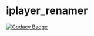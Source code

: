 # iplayer_renamer
[![Codacy Badge](https://api.codacy.com/project/badge/Grade/95355e55c62341a18222079a1a55c9ae)](https://www.codacy.com/app/nenyiarkaah/iplayer_renamer?utm_source=github.com&utm_medium=referral&utm_content=nenyiarkaah/iplayer_renamer&utm_campaign=badger)